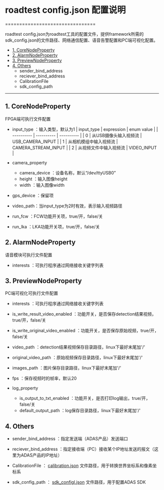 # roadtest config.json 配置说明
================================

roadtest config.json为roadtest工具的配置文件，提供framework所需的sdk_config.json的文件路径、网络通信配置、语音告警配置和PC端可视化配置。

- [1. CoreNodeProperty](#corenodeproperty)
- [2. AlarmNodeProperty](#alarmnodeproperty)
- [3. PreviewNodeProperty](#previewnodeproperty)
- [4. Others](#others)
    - sender_bind_address
    - reciever_bind_address
    - CalibrationFile
    - sdk_config_path


-----------------


## 1. CoreNodeProperty
FPGA端可执行文件配置

- input_type ：输入类型，默认为1
| input_type | expression | enum value |
| ---------- | ---------- | ---------- |
| 0          | 从USB摄像头输入视频流  | USB_CAMERA_INPUT    |
| 1          | 从相机模组中输入视频流 | CAMERA_STREAM_INPUT |
| 2          | 从视频文件中输入视频流 | VIDEO_INPUT         |

- camera_property
    - camera_device ：设备名称，默认“/dev/ttyUSB0”
    - height ：输入图像height
    - width ：输入图像width

- gps_device ：保留项

- video_path：当input_type为2时有效，表示输入视频路径

- run_fcw ：FCW功能开关项，true/开，false/关

- run_lka ：LKA功能开关项，true/开，false/关


## 2. AlarmNodeProperty
语音模块可执行文件配置

- interests ：可执行程序通过网络接收关键字列表

## 3. PreviewNodeProperty
PC端可视化可执行文件配置

- interests ：可执行程序通过网络接收关键字列表

- is_write_result_video_enabled ：功能开关，是否保存detection结果视频，true/开，false/关

- is_write_original_video_enabled ：功能开关，是否保存原始视频，true/开，false/关

- video_path ：detection结果视频保存目录路径，linux下最好末尾加'/'

- original_video_path ：原始视频保存目录路径，linux下最好末尾加'/'

- images_path ：图片保存目录路径，linux下最好末尾加'/'

- fps ：保存视频时的帧率，默认20

- log_property
    - is_output_to_txt_enabled ：功能开关，是否打印log输出，true/开，false/关
    - default_output_path ：log保存目录路径，linux下最好末尾加'/'


## 4. Others

- sender_bind_address ：指定发送端（ADAS产品）发送端口

- reciever_bind_address ：指定接收端（PC）接收某个IP地址发送的报文（这里为ADAS产品的IP地址）

- CalibrationFile ： [calibration.json](./calibration_json.md) 文件路径，用于转换世界坐标系和像素坐标系

- sdk_config_path ： [sdk_configl.json](./sdk_config_json.md) 文件路径，用于配置ADAS SDK
